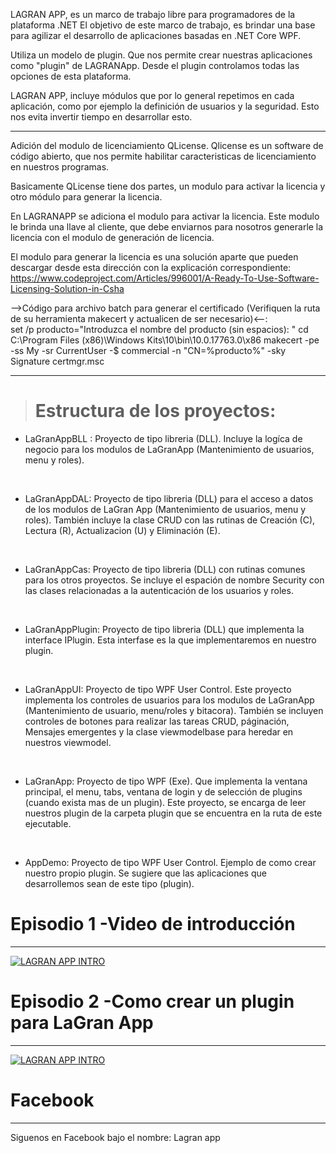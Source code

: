 LAGRAN APP, es un marco de trabajo libre para programadores de la plataforma .NET El objetivo de este marco de trabajo, es brindar una base para agilizar el desarrollo de aplicaciones basadas en .NET Core WPF.

Utiliza un modelo de plugin. Que nos permite crear nuestras aplicaciones como "plugin" de LAGRANApp. Desde el plugin controlamos todas las opciones de esta plataforma.

LAGRAN APP, incluye módulos que por lo general repetimos en cada aplicación, como por ejemplo la definición de usuarios y la seguridad. Esto nos evita invertir tiempo en desarrollar esto.

******************************************************************************************************
Adición del modulo de licenciamiento QLicense. Qlicense es un software de código abierto, que nos permite habilitar caracteristicas de licenciamiento en nuestros programas. 

Basicamente QLicense tiene dos partes, un modulo para activar la licencia y otro módulo para generar la licencia.

En LAGRANAPP se adiciona el modulo para activar la licencia. Este modulo le brinda una llave al cliente, que debe enviarnos para nosotros generarle la licencia con el modulo de generación de licencia.

El modulo para generar la licencia es una solución aparte que pueden descargar desde esta dirección con la explicación correspondiente:
https://www.codeproject.com/Articles/996001/A-Ready-To-Use-Software-Licensing-Solution-in-Csha

-->Código para archivo batch para generar el certificado (Verifiquen la ruta de su herramienta makecert y actualicen de ser necesario)<--:<br/>
set /p producto="Introduzca el nombre del producto (sin espacios): "
cd C:\Program Files (x86)\Windows Kits\10\bin\10.0.17763.0\x86
makecert -pe -ss My -sr CurrentUser -$ commercial -n "CN=%producto%" -sky Signature
certmgr.msc

********************************************************************************************************


<blockquote>
<h1>Estructura de los proyectos:</h1>
</blockquote>
<ul>
<li>LaGranAppBLL : Proyecto de tipo libreria (DLL). Incluye la log&iacute;ca de negocio para los modulos de LaGranApp (Mantenimiento de usuarios, menu y roles).</li>
</ul>
<p>&nbsp;</p>
<ul>
<li>LaGranAppDAL: Proyecto de tipo libreria (DLL) para el acceso a datos de los modulos de LaGran App (Mantenimiento de usuarios, menu y roles). Tambi&eacute;n incluye la clase CRUD con las rutinas de Creaci&oacute;n (C), Lectura (R), Actualizacion (U) y Eliminaci&oacute;n (E).</li>
</ul>
<p>&nbsp;</p>
<ul>
<li>LaGranAppCas: Proyecto de tipo libreria (DLL) con rutinas comunes para los otros proyectos. Se incluye el espaci&oacute;n de nombre Security con las clases relacionadas a la autenticaci&oacute;n de los usuarios y roles.</li>
</ul>
<p>&nbsp;</p>
<ul>
<li>LaGranAppPlugin: Proyecto de tipo libreria (DLL) que implementa la interface IPlugin. Esta interfase es la que implementaremos en nuestro plugin.</li>
</ul>
<p>&nbsp;</p>
<ul>
<li>LaGranAppUI: Proyecto de tipo WPF User Control. Este proyecto implementa los controles de usuarios para los modulos de LaGranApp (Mantenimiento de usuario, menu/roles y bitacora). Tambi&eacute;n se incluyen controles de botones para realizar las tareas CRUD, p&aacute;ginaci&oacute;n, Mensajes emergentes y la clase viewmodelbase para heredar en nuestros viewmodel.</li>
</ul>
<p>&nbsp;</p>
<ul>
<li>LaGranApp: Proyecto de tipo WPF (Exe). Que implementa la ventana principal, el menu, tabs, ventana de login y de selecci&oacute;n de plugins (cuando exista mas de un plugin). Este proyecto, se encarga de leer nuestros plugin de la carpeta plugin que se encuentra en la ruta de este ejecutable.</li>
</ul>
<p>&nbsp;</p>
<ul>
<li>AppDemo: Proyecto de tipo WPF User Control. Ejemplo de como crear nuestro propio plugin. Se sugiere que las aplicaciones que desarrollemos sean de este tipo (plugin).</li>
</ul>

<h1>Episodio 1 -Video de introducción</h1><hr/>

[![LAGRAN APP INTRO](https://img.youtube.com/vi/KMvHTosBSOg/0.jpg)](https://www.youtube.com/watch?v=KMvHTosBSOg)

<h1>Episodio 2 -Como crear un plugin para LaGran App</h1><hr/>

[![LAGRAN APP INTRO](https://img.youtube.com/vi/JfFy2FNlkXU/0.jpg)](https://www.youtube.com/watch?v=JfFy2FNlkXU)

<h1>Facebook</h1><hr/>
Siguenos en Facebook bajo el nombre: Lagran app
<!--
**lagranapp/LaGranApp** is a ✨ _special_ ✨ repository because its `README.md` (this file) appears on your GitHub profile.

Here are some ideas to get you started:

- 🔭 I’m currently working on ...
- 🌱 I’m currently learning ...
- 👯 I’m looking to collaborate on ...
- 🤔 I’m looking for help with ...
- 💬 Ask me about ...
- 📫 How to reach me: ...
- 😄 Pronouns: ...
- ⚡ Fun fact: ...
-->
